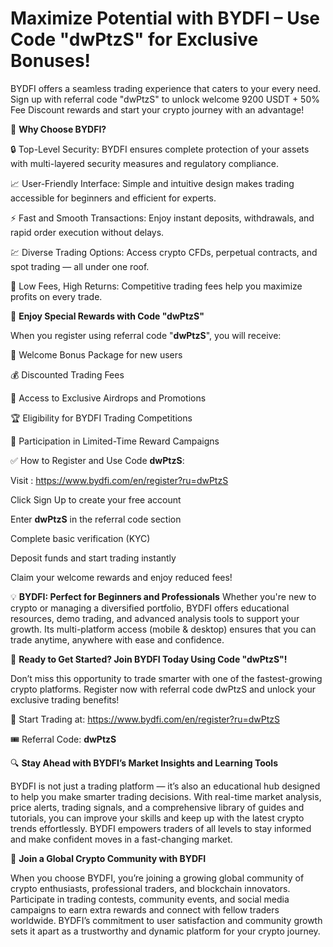 # Maximize  Potential with BYDFI – Use Code "dwPtzS" for Exclusive Bonuses!

BYDFI offers a seamless trading experience that caters to your every need. Sign up with referral code "dwPtzS" to unlock welcome 9200 USDT + 50% Fee Discount  rewards and start your crypto journey with an advantage!

🌟 **Why Choose BYDFI?**

🔒 Top-Level Security: BYDFI ensures complete protection of your assets with multi-layered security measures and regulatory compliance.

📈 User-Friendly Interface: Simple and intuitive design makes trading accessible for beginners and efficient for experts.

⚡ Fast and Smooth Transactions: Enjoy instant deposits, withdrawals, and rapid order execution without delays.

💹 Diverse Trading Options: Access crypto CFDs, perpetual contracts, and spot trading — all under one roof.

💸 Low Fees, High Returns: Competitive trading fees help you maximize profits on every trade.

🎁 **Enjoy Special Rewards with Code "dwPtzS"**

When you register using referral code "**dwPtzS**", you will receive:

🎉 Welcome Bonus Package for new users

💰 Discounted Trading Fees

🚀 Access to Exclusive Airdrops and Promotions

🏆 Eligibility for BYDFI Trading Competitions

🎯 Participation in Limited-Time Reward Campaigns

✅ How to Register and Use Code **dwPtzS**:

Visit : https://www.bydfi.com/en/register?ru=dwPtzS

Click Sign Up to create your free account

Enter **dwPtzS** in the referral code section

Complete basic verification (KYC)

Deposit funds and start trading instantly

Claim your welcome rewards and enjoy reduced fees!

💡 **BYDFI: Perfect for Beginners and Professionals**
Whether you're new to crypto or managing a diversified portfolio, BYDFI offers educational resources, demo trading, and advanced analysis tools to support your growth. Its multi-platform access (mobile & desktop) ensures that you can trade anytime, anywhere with ease and confidence.

🎯 **Ready to Get Started? Join BYDFI Today Using Code "dwPtzS"!**

Don’t miss this opportunity to trade smarter with one of the fastest-growing crypto platforms. Register now with referral code dwPtzS and unlock your exclusive trading benefits!

🔗 Start Trading at: https://www.bydfi.com/en/register?ru=dwPtzS

🎟 Referral Code: **dwPtzS**

🔍 **Stay Ahead with BYDFI’s Market Insights and Learning Tools**

BYDFI is not just a trading platform — it’s also an educational hub designed to help you make smarter trading decisions. With real-time market analysis, price alerts, trading signals, and a comprehensive library of guides and tutorials, you can improve your skills and keep up with the latest crypto trends effortlessly. BYDFI empowers traders of all levels to stay informed and make confident moves in a fast-changing market.

🤝 **Join a Global Crypto Community with BYDFI**

When you choose BYDFI, you’re joining a growing global community of crypto enthusiasts, professional traders, and blockchain innovators. Participate in trading contests, community events, and social media campaigns to earn extra rewards and connect with fellow traders worldwide. BYDFI’s commitment to user satisfaction and community growth sets it apart as a trustworthy and dynamic platform for your crypto journey.




